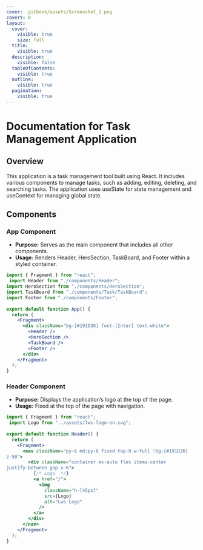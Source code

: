 ```yaml
---
cover: .gitbook/assets/Screenshot_2.png
coverY: 0
layout:
  cover:
    visible: true
    size: full
  title:
    visible: true
  description:
    visible: false
  tableOfContents:
    visible: true
  outline:
    visible: true
  pagination:
    visible: true
---
```


# Documentation for Task Management Application

## Overview

This application is a task management tool built using React. It includes various components to manage tasks, such as adding, editing, deleting, and searching tasks. The application uses useState for state management and useContext for managing global state.

## Components

### App Component

* **Purpose:** Serves as the main component that includes all other components.
* **Usage:** Renders Header, HeroSection, TaskBoard, and Footer within a styled container.

```jsx
import { Fragment } from "react";
 import Header from "./components/Header"; 
import HeroSection from "./components/HeroSection"; 
import TaskBoard from "./components/Task/TaskBoard"; 
import Footer from "./components/Footer"; 
 
export default function App() { 
  return ( 
    <Fragment> 
      <div className="bg-[#191D26] font-[Inter] text-white"> 
        <Header /> 
        <HeroSection /> 
        <TaskBoard /> 
        <Footer /> 
      </div> 
    </Fragment> 
  ); 
}
```

### Header Component

* **Purpose:** Displays the application’s logo at the top of the page.
* **Usage:** Fixed at the top of the page with navigation.

```jsx
import { Fragment } from "react";
 import Logo from "../assets/lws-logo-en.svg"; 
 
export default function Header() { 
  return ( 
    <Fragment> 
      <nav className="py-6 md:py-8 fixed top-0 w-full !bg-[#191D26] 
z-50"> 
        <div className="container mx-auto flex items-center 
justify-between gap-x-6"> 
          {/* Logo  */} 
          <a href="/"> 
            <img 
              className="h-[45px]" 
              src={Logo} 
              alt="Lws Logo" 
            /> 
          </a> 
        </div> 
      </nav> 
    </Fragment> 
  ); 
} 
```



